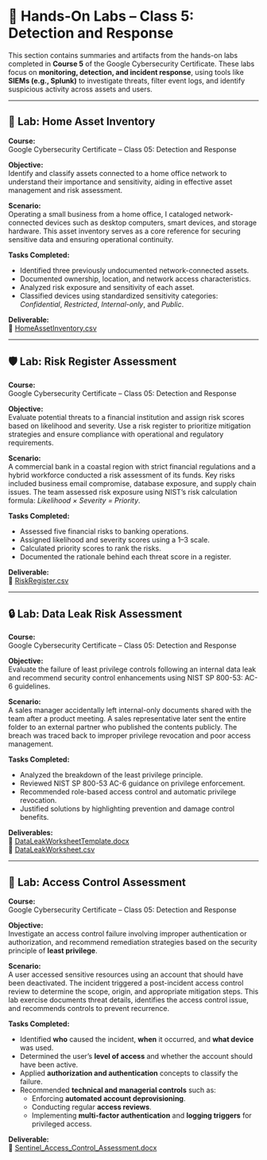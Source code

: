 # 🧪 Hands-On Labs – Class 5: Detection and Response

This section contains summaries and artifacts from the hands-on labs completed in **Course 5** of the Google Cybersecurity Certificate. These labs focus on **monitoring, detection, and incident response**, using tools like **SIEMs (e.g., Splunk)** to investigate threats, filter event logs, and identify suspicious activity across assets and users.

---

## 🧰 Lab: Home Asset Inventory

**Course:**  
Google Cybersecurity Certificate – Class 05: Detection and Response

**Objective:**  
Identify and classify assets connected to a home office network to understand their importance and sensitivity, aiding in effective asset management and risk assessment.

**Scenario:**  
Operating a small business from a home office, I cataloged network-connected devices such as desktop computers, smart devices, and storage hardware. This asset inventory serves as a core reference for securing sensitive data and ensuring operational continuity.

**Tasks Completed:**
- Identified three previously undocumented network-connected assets.
- Documented ownership, location, and network access characteristics.
- Analyzed risk exposure and sensitivity of each asset.
- Classified devices using standardized sensitivity categories: *Confidential*, *Restricted*, *Internal-only*, and *Public*.

**Deliverable:**  
📄 [HomeAssetInventory.csv](https://github.com/isaiahehlert/Portfolio/blob/main/Projects/Class-05-Detection-and-Response/HomeAssetInventory.csv)

---

## 🛡️ Lab: Risk Register Assessment

**Course:**  
Google Cybersecurity Certificate – Class 05: Detection and Response

**Objective:**  
Evaluate potential threats to a financial institution and assign risk scores based on likelihood and severity. Use a risk register to prioritize mitigation strategies and ensure compliance with operational and regulatory requirements.

**Scenario:**  
A commercial bank in a coastal region with strict financial regulations and a hybrid workforce conducted a risk assessment of its funds. Key risks included business email compromise, database exposure, and supply chain issues. The team assessed risk exposure using NIST’s risk calculation formula: *Likelihood × Severity = Priority*.

**Tasks Completed:**
- Assessed five financial risks to banking operations.
- Assigned likelihood and severity scores using a 1–3 scale.
- Calculated priority scores to rank the risks.
- Documented the rationale behind each threat score in a register.

**Deliverable:**  
📄 [RiskRegister.csv](https://github.com/isaiahehlert/Portfolio/blob/main/Projects/Class-05-Detection-and-Response/RiskRegister.csv)

---

## 🔒 Lab: Data Leak Risk Assessment

**Course:**  
Google Cybersecurity Certificate – Class 05: Detection and Response

**Objective:**  
Evaluate the failure of least privilege controls following an internal data leak and recommend security control enhancements using NIST SP 800-53: AC-6 guidelines.

**Scenario:**  
A sales manager accidentally left internal-only documents shared with the team after a product meeting. A sales representative later sent the entire folder to an external partner who published the contents publicly. The breach was traced back to improper privilege revocation and poor access management.

**Tasks Completed:**
- Analyzed the breakdown of the least privilege principle.
- Reviewed NIST SP 800-53 AC-6 guidance on privilege enforcement.
- Recommended role-based access control and automatic privilege revocation.
- Justified solutions by highlighting prevention and damage control benefits.

**Deliverables:**  
📄 [DataLeakWorksheetTemplate.docx](https://github.com/isaiahehlert/Portfolio/blob/main/Projects/Class-05-Detection-and-Response/DataLeakWorksheetTemplate.docx)  
📄 [DataLeakWorksheet.csv](https://github.com/isaiahehlert/Portfolio/blob/main/Projects/Class-05-Detection-and-Response/DataLeakWorksheet.csv)

---

## 🧩 Lab: Access Control Assessment

**Course:**  
Google Cybersecurity Certificate – Class 05: Detection and Response

**Objective:**  
Investigate an access control failure involving improper authentication or authorization, and recommend remediation strategies based on the security principle of **least privilege**.

**Scenario:**  
A user accessed sensitive resources using an account that should have been deactivated. The incident triggered a post-incident access control review to determine the scope, origin, and appropriate mitigation steps. This lab exercise documents threat details, identifies the access control issue, and recommends controls to prevent recurrence.

**Tasks Completed:**
- Identified **who** caused the incident, **when** it occurred, and **what device** was used.
- Determined the user’s **level of access** and whether the account should have been active.
- Applied **authorization and authentication** concepts to classify the failure.
- Recommended **technical and managerial controls** such as:
  - Enforcing **automated account deprovisioning**.
  - Conducting regular **access reviews**.
  - Implementing **multi-factor authentication** and **logging triggers** for privileged access.

**Deliverable:**  
📄 [Sentinel_Access_Control_Assessment.docx](https://github.com/isaiahehlert/Portfolio/blob/main/Projects/Class-05-Detection-and-Response/Sentinel_Access_Control_Assessment.docx)

